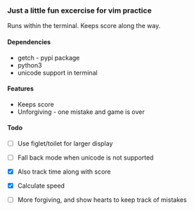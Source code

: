 ### Just a little fun excercise for vim practice
Runs within the terminal. Keeps score along the way.

#### Dependencies
* getch - pypi package
* python3
* unicode support in terminal

#### Features
* Keeps score
* Unforgiving - one mistake and game is over

#### Todo
- [ ] Use figlet/toilet for larger display
- [ ] Fall back mode when unicode is not supported
- [x] Also track time along with score
- [x] Calculate speed
- [ ] More forgiving, and show hearts to keep track of mistakes




